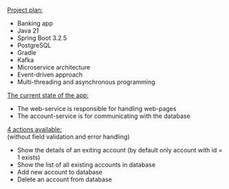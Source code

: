 <ins>Project plan:</ins>
- Banking app <br>
- Java 21 <br>
- Spring Boot 3.2.5 <br>
- PostgreSQL <br>
- Gradle <br>
- Kafka <br>
- Microservice architecture <br>
- Event-driven approach <br>
- Multi-threading and asynchronous programming 

<ins>The current state of the app:</ins> <br>
- The web-service is responsible for handling web-pages <br> 
- The account-service is for communicating with the database

<ins> 4 actions available: </ins> <br> 
(without field validation and error handling) <br>

- Show the details of an exiting account (by default only account with id = 1 exists) <br>
- Show the list of all existing accounts in database <br>
- Add new account to database <br>
- Delete an account from database <br>